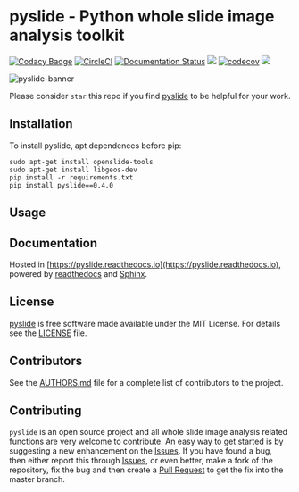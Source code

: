 pyslide - Python whole slide image analysis toolkit
============
[![Codacy Badge](https://api.codacy.com/project/badge/Grade/9fd878feda1d4780b8c101efda3422a4)](https://app.codacy.com/app/PingjunChen/pyslide?utm_source=github.com&utm_medium=referral&utm_content=PingjunChen/pyslide&utm_campaign=Badge_Grade_Dashboard)
[![CircleCI](https://circleci.com/gh/PingjunChen/pyslide.svg?style=svg)](https://circleci.com/gh/PingjunChen/pyslide)
[![Documentation Status](https://readthedocs.org/projects/pyslide/badge/?version=latest)](https://pyslide.readthedocs.io/en/latest/?badge=latest)
![](https://img.shields.io/github/license/PingjunChen/pyslide.svg)
[![codecov](https://codecov.io/gh/PingjunChen/pyslide/branch/master/graph/badge.svg)](https://codecov.io/gh/PingjunChen/pyslide)
![](https://img.shields.io/github/stars/PingjunChen/pyslide.svg)

![pyslide-banner](./docs/wsi-thyroid-fs-slide.png)

Please consider `star` this repo if you find [pyslide](https://github.com/PingjunChen/pyslide) to be helpful for your work.

Installation
------------
To install pyslide, apt dependences before pip:
```alpha
sudo apt-get install openslide-tools
sudo apt-get install libgeos-dev
pip install -r requirements.txt
pip install pyslide==0.4.0
```

Usage
------------

Documentation
------------
Hosted in [https://pyslide.readthedocs.io](https://pyslide.readthedocs.io), powered by [readthedocs](https://readthedocs.org) and [Sphinx](http://www.sphinx-doc.org).

License
------------
[pyslide](https://github.com/PingjunChen/pyslide) is free software made available under the MIT License. For details see the [LICENSE](LICENSE) file.

Contributors
------------
See the [AUTHORS.md](AUTHORS.md) file for a complete list of contributors to the project.

Contributing
------------
``pyslide`` is an open source project and all whole slide image analysis related functions are very welcome to contribute. An easy way to get started is by suggesting a new enhancement on the [Issues](https://github.com/PingjunChen/pyslide/issues). If you have found a bug, then either report this through [Issues](https://github.com/PingjunChen/pyslide/issues), or even better, make a fork of the repository, fix the bug and then create a [Pull Request](https://github.com/PingjunChen/pyslide/pulls) to get the fix into the master branch.
